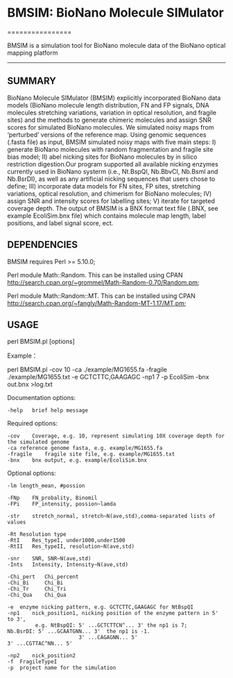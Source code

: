 # BMSIM: BioNano Molecule SIMulator
================

BMSIM is a simulation tool for BioNano molecule data of the BioNano optical mapping platform

---------------


SUMMARY
---------------
BioNano Molecule SIMulator (BMSIM) explicitly incorporated BioNano data models (BioNano molecule length distribution, FN and FP signals, DNA molecules stretching variations, variation in optical resolution, and fragile sites) and the methods to generate chimeric molecules and assign SNR scores for simulated BioNano molecules. We simulated noisy maps from ‘perturbed’ versions of the reference map. Using genomic sequences (.fasta file) as input, BMSIM simulated noisy maps with five main steps:
	I) generate BioNano molecules with random fragmentation and fragile site bias model; 
	II) abel nicking sites for BioNano molecules by in silico restriction digestion.Our program supported all available nicking enzymes currently used in BioNano systerm 	(i.e., Nt.BspQI, Nb.BbvCI, Nb.Bsml and Nb.BsrDI), as well as any artificial nicking sequences that users chose to define; 
	III) incorporate data models for FN sites, FP sites, stretching variations, optical resolution, and chimerism for BioNano molecules; 
	IV) assign SNR and intensity scores for labelling sites; 
	V) iterate for targeted coverage depth. 
	The output of BMSIM is a BNX format text file (.BNX, see example EcoliSim.bnx file) which contains molecule map length, label positions, and label signal score, ect.

 
DEPENDENCIES
---------------
BMSIM requires Perl >= 5.10.0;

Perl module Math::Random. 
This can be installed using CPAN http://search.cpan.org/~grommel/Math-Random-0.70/Random.pm;

Perl module Math::Random::MT. 
This can be installed using CPAN http://search.cpan.org/~fangly/Math-Random-MT-1.17/MT.pm;

    
USAGE
---------------    
perl BMSIM.pl [options]

Example：                                
 
 perl BMSIM.pl -cov 10 -ca ./example/MG1655.fa -fragile ./example/MG1655.txt -e GCTCTTC,GAAGAGC -np1 7 -p EcoliSim -bnx out.bnx >log.txt

Documentation options:
 	
	-help	brief help message

Required options:
	
	-cov	Coverage, e.g. 10, represent simulating 10X coverage depth for the simulated genome
	-ca	reference genome fasta, e.g. example/MG1655.fa
	-fragile	fragile site file, e.g. example/MG1655.txt
	-bnx	bnx output, e.g. example/EcoliSim.bnx
	
Optional options:

	-lm	length_mean, #possion
	
	-FNp	FN_probality, Binomil
	-FPi	FP_intensity, possion~lamda
	
	-str	stretch_normal, stretch~N(ave,std),comma-separated lists of values
	
	-Rt	Resolution type
	-RtI	Res_typeI, under1000,under1500
	-RtII	Res_typeII, resolution~N(ave,std)
	
	-snr	SNR, SNR~N(ave,std)
	-Ints	Intensity, Intensity~N(ave,std)
	
	-Chi_pert	Chi_percent
	-Chi_Bi		Chi_Bi
	-Chi_Tr		Chi_Tri
	-Chi_Qua	Chi_Qua
	
	-e	enzyme nicking pattern, e.g. GCTCTTC,GAAGAGC for NtBspQI
	-np1	nick_position1, nicking position of the enzyme pattern in 5' to 3',
             e.g. NtBspQI: 5' ...GCTCTTCN^... 3' the np1 is 7;    Nb.BsrDI: 5' ...GCAATGNN... 3'  the np1 is -1.
                           3' ...CAGAGNN... 5'                              3' ...CGTTAC^NN... 5'
			 
	-np2	nick_position2
	-f	FragileTypeI
	-p	project name for the simulation
	




